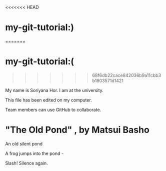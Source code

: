 <<<<<<< HEAD
# my-git-tutorial:)
=======
# my-git-tutorial:(
>>>>>>> 68f6db22cace842036b9a11cbb3b1803571d1421

My name is Soriyana Hor. I am at the university.

This file has been edited on my computer.

Team members can use GitHub to collaborate.

# "The Old Pond" , by Matsui Basho

An old silent pond

A frog jumps into the pond -

Slash! Silence again.
